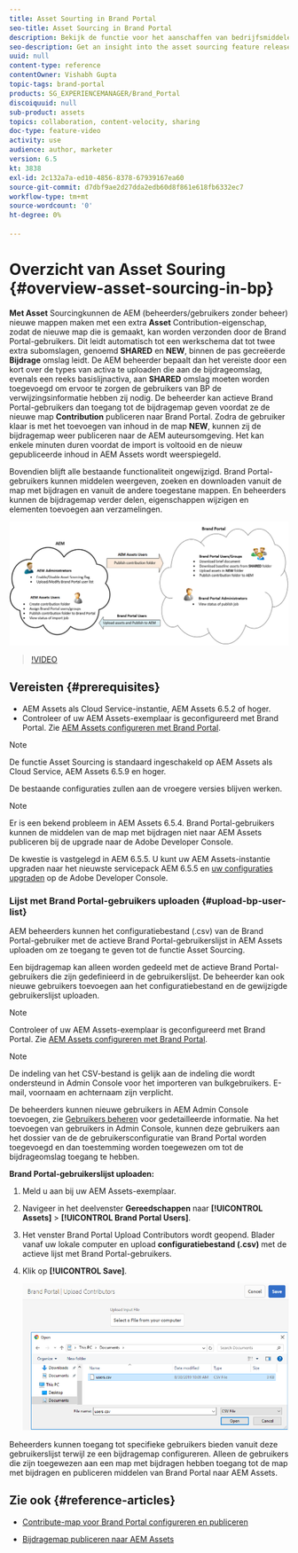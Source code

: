 ```yaml
---
title: Asset Sourting in Brand Portal
seo-title: Asset Sourcing in Brand Portal
description: Bekijk de functie voor het aanschaffen van bedrijfsmiddelen die in de Adobe Experience Manager Assets Brand Portal wordt uitgebracht.
seo-description: Get an insight into the asset sourcing feature released in the Adobe Experience Manager Assets Brand Portal.
uuid: null
content-type: reference
contentOwner: Vishabh Gupta
topic-tags: brand-portal
products: SG_EXPERIENCEMANAGER/Brand_Portal
discoiquuid: null
sub-product: assets
topics: collaboration, content-velocity, sharing
doc-type: feature-video
activity: use
audience: author, marketer
version: 6.5
kt: 3838
exl-id: 2c132a7a-ed10-4856-8378-67939167ea60
source-git-commit: d7dbf9ae2d27dda2edb60d8f861e618fb6332ec7
workflow-type: tm+mt
source-wordcount: '0'
ht-degree: 0%

---
```


# Overzicht van Asset Souring {#overview-asset-sourcing-in-bp}

**Met Asset** Sourcingkunnen de AEM (beheerders/gebruikers zonder beheer) nieuwe mappen maken met een extra  **Asset** Contribution-eigenschap, zodat de nieuwe map die is gemaakt, kan worden verzonden door de Brand Portal-gebruikers. Dit leidt automatisch tot een werkschema dat tot twee extra subomslagen, genoemd **SHARED** en **NEW**, binnen de pas gecreëerde **Bijdrage** omslag leidt. De AEM beheerder bepaalt dan het vereiste door een kort over de types van activa te uploaden die aan de bijdrageomslag, evenals een reeks basislijnactiva, aan **SHARED** omslag moeten worden toegevoegd om ervoor te zorgen de gebruikers van BP de verwijzingsinformatie hebben zij nodig. De beheerder kan actieve Brand Portal-gebruikers dan toegang tot de bijdragemap geven voordat ze de nieuwe map **Contribution** publiceren naar Brand Portal. Zodra de gebruiker klaar is met het toevoegen van inhoud in de map **NEW**, kunnen zij de bijdragemap weer publiceren naar de AEM auteursomgeving. Het kan enkele minuten duren voordat de import is voltooid en de nieuw gepubliceerde inhoud in AEM Assets wordt weerspiegeld.

Bovendien blijft alle bestaande functionaliteit ongewijzigd. Brand Portal-gebruikers kunnen middelen weergeven, zoeken en downloaden vanuit de map met bijdragen en vanuit de andere toegestane mappen. En beheerders kunnen de bijdragemap verder delen, eigenschappen wijzigen en elementen toevoegen aan verzamelingen.

![Brand Portal Asset Sourting](assets/asset-sourcing.png)

>[!VIDEO](https://video.tv.adobe.com/v/29365/?quality=12)

## Vereisten {#prerequisites}

* AEM Assets als Cloud Service-instantie, AEM Assets 6.5.2 of hoger.
* Controleer of uw AEM Assets-exemplaar is geconfigureerd met Brand Portal. Zie [AEM Assets configureren met Brand Portal](../using/configure-aem-assets-with-brand-portal.md).

<!--
* Ensure that your Brand Portal tenant is configured with one AEM Assets author instance.
-->

>[!NOTE]
>
>De functie Asset Sourcing is standaard ingeschakeld op AEM Assets als Cloud Service, AEM Assets 6.5.9 en hoger.
>
>De bestaande configuraties zullen aan de vroegere versies blijven werken.

>[!NOTE]
>
>Er is een bekend probleem in AEM Assets 6.5.4. Brand Portal-gebruikers kunnen de middelen van de map met bijdragen niet naar AEM Assets publiceren bij de upgrade naar de Adobe Developer Console.
>
>De kwestie is vastgelegd in AEM 6.5.5. U kunt uw AEM Assets-instantie upgraden naar het nieuwste servicepack AEM 6.5.5 en [uw configuraties upgraden](https://experienceleague.adobe.com/docs/experience-manager-65/assets/brandportal/configure-aem-assets-with-brand-portal.html#upgrade-integration-65) op de Adobe Developer Console.

<!--

>For immediate fix on AEM 6.5.4, it is recommended to [download the hotfix](https://www.adobeaemcloud.com/content/marketplace/marketplaceProxy.html?packagePath=/content/companies/public/adobe/packages/cq650/hotfix/cq-6.5.0-hotfix-33041) and install on your author instance.
-->

<!--
## Configure Asset Sourcing {#configure-asset-sourcing}

**Asset Sourcing** is configured from within the AEM Assets author instance. The administrators can enable the Asset Sourcing feature flag configuration from the **AEM Web Console Configuration** and upload the active Brand Portal users list in **AEM Assets**.

>[!NOTE]
>
>Asset Sourcing is by default enabled on AEM Assets as a Cloud Service. The AEM administrator can directly upload the active Brand Portal users to allow them access to the Asset Sourcing feature.

>[!NOTE]
>
>Before you begin with the configuration, ensure that your AEM Assets instance is configured with Brand Portal. See, [Configure AEM Assets with Brand Portal](../using/configure-aem-assets-with-brand-portal.md). 

The following video demonstrates, how to configure Asset Sourcing on your AEM Assets author instance:

>[!VIDEO](https://video.tv.adobe.com/v/29771)
-->

<!--
### Enable Asset Sourcing {#enable-asset-sourcing}

AEM administrators can enable the Asset Sourcing feature flag from within the AEM Web Console Configuration (a.k.a Configuration Manager).

>[!NOTE]
>
>This step is not applicable for AEM Assets as a Cloud Service.


**To enable Asset Sourcing:**
1. Log in to your AEM Assets author instance and open Configuration Manager. 
Default URL: http:// localhost:4502/system/console/configMgr.
1. Search using the keyword **Asset Sourcing** to locate **[!UICONTROL Asset Sourcing Feature Flag Config]**.
1. Click **[!UICONTROL Asset Sourcing Feature Flag Config]** to open the configuration window.
1. Select the **[!UICONTROL feature.flag.active.status]** check box.
1. Click **[!UICONTROL Save]**.

![](assets/enable-asset-sourcing.png)
-->


### Lijst met Brand Portal-gebruikers uploaden {#upload-bp-user-list}

AEM beheerders kunnen het configuratiebestand (.csv) van de Brand Portal-gebruiker met de actieve Brand Portal-gebruikerslijst in AEM Assets uploaden om ze toegang te geven tot de functie Asset Sourcing.

Een bijdragemap kan alleen worden gedeeld met de actieve Brand Portal-gebruikers die zijn gedefinieerd in de gebruikerslijst. De beheerder kan ook nieuwe gebruikers toevoegen aan het configuratiebestand en de gewijzigde gebruikerslijst uploaden.

>[!NOTE]
>
>Controleer of uw AEM Assets-exemplaar is geconfigureerd met Brand Portal. Zie [AEM Assets configureren met Brand Portal](../using/configure-aem-assets-with-brand-portal.md).

>[!NOTE]
>
>De indeling van het CSV-bestand is gelijk aan de indeling die wordt ondersteund in Admin Console voor het importeren van bulkgebruikers. E-mail, voornaam en achternaam zijn verplicht.

De beheerders kunnen nieuwe gebruikers in AEM Admin Console toevoegen, zie [Gebruikers beheren](brand-portal-adding-users.md) voor gedetailleerde informatie. Na het toevoegen van gebruikers in Admin Console, kunnen deze gebruikers aan het dossier van de de gebruikersconfiguratie van Brand Portal worden toegevoegd en dan toestemming worden toegewezen om tot de bijdrageomslag toegang te hebben.

**Brand Portal-gebruikerslijst uploaden:**

1. Meld u aan bij uw AEM Assets-exemplaar.
1. Navigeer in het deelvenster **Gereedschappen** naar **[!UICONTROL Assets]** > **[!UICONTROL Brand Portal Users]**.

1. Het venster Brand Portal Upload Contributors wordt geopend.
Blader vanaf uw lokale computer en upload **configuratiebestand (.csv)** met de actieve lijst met Brand Portal-gebruikers.
1. Klik op **[!UICONTROL Save]**.

   ![](assets/upload-user-list2.png)


Beheerders kunnen toegang tot specifieke gebruikers bieden vanuit deze gebruikerslijst terwijl ze een bijdragemap configureren. Alleen de gebruikers die zijn toegewezen aan een map met bijdragen hebben toegang tot de map met bijdragen en publiceren middelen van Brand Portal naar AEM Assets.

## Zie ook {#reference-articles}

* [Contribute-map voor Brand Portal configureren en publiceren](brand-portal-publish-contribution-folder-to-brand-portal.md)

* [Bijdragemap publiceren naar AEM Assets](brand-portal-publish-contribution-folder-to-aem-assets.md)
